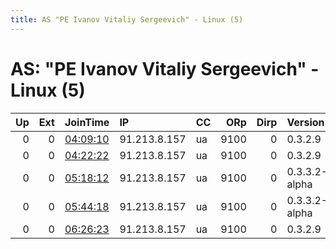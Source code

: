 ```yaml
---
title: AS "PE Ivanov Vitaliy Sergeevich" - Linux (5)
---
```


# AS: "PE Ivanov Vitaliy Sergeevich" - Linux (5)

|   Up |   Ext | JoinTime                                                                                            | IP           | CC   |   ORp |   Dirp | Version       | Contact             | Nickname      |   eFamMembers |
|-----:|------:|:----------------------------------------------------------------------------------------------------|:-------------|:-----|------:|-------:|:--------------|:--------------------|:--------------|--------------:|
|    0 |     0 | [04:09:10](https://metrics.torproject.org/rs.html#details/AE7E8D29B17C2C486A2A5798F5E2FA3B1AC95500) | 91.213.8.157 | ua   |  9100 |      0 | 0.3.2.9       | barca1994@yahoo.com | barcelonaRULZ |             1 |
|    0 |     0 | [04:22:22](https://metrics.torproject.org/rs.html#details/7684777DCC4CA090D2616346D00A2E22362B8C0F) | 91.213.8.157 | ua   |  9100 |      0 | 0.3.2.9       | barca1994@yahoo.com | barcelonaRULZ |             1 |
|    0 |     0 | [05:18:12](https://metrics.torproject.org/rs.html#details/687DC4BF1C8FFDF7A1BAE07F68BEDE392BB8914C) | 91.213.8.157 | ua   |  9100 |      0 | 0.3.3.2-alpha | barca1994@yahoo.com | barcelonaRULZ |             1 |
|    0 |     0 | [05:44:18](https://metrics.torproject.org/rs.html#details/73EFD0A752F1A4BC4BCA624A2466BDB33DCE5AB1) | 91.213.8.157 | ua   |  9100 |      0 | 0.3.3.2-alpha | barca1994@yahoo.com | barcelonaRULZ |             1 |
|    0 |     0 | [06:26:23](https://metrics.torproject.org/rs.html#details/C66EB647F937388D9EB412FBBC60FF11E157A935) | 91.213.8.157 | ua   |  9100 |      0 | 0.3.2.9       | barca1994@yahoo.com | barcelonaRULZ |             1 |
